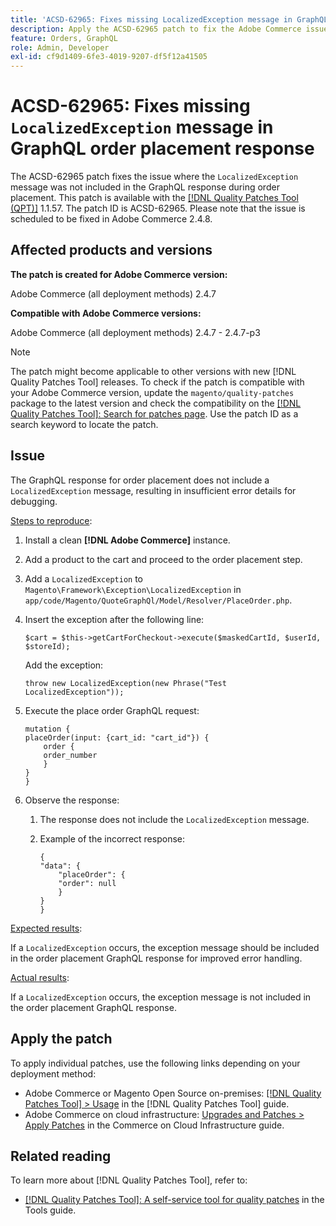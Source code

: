 ```yaml
---
title: 'ACSD-62965: Fixes missing LocalizedException message in GraphQL order placement response'
description: Apply the ACSD-62965 patch to fix the Adobe Commerce issues where the `LocalizedException` message was not included in the GraphQL response during order placement.
feature: Orders, GraphQL
role: Admin, Developer
exl-id: cf9d1409-6fe3-4019-9207-df5f12a41505
---
```

# ACSD-62965: Fixes missing `LocalizedException` message in GraphQL order placement response

The ACSD-62965 patch fixes the issue where the `LocalizedException` message was not included in the GraphQL response during order placement. This patch is available with the [[!DNL Quality Patches Tool (QPT)]](/help/tools/quality-patches-tool/quality-patches-tool-to-self-serve-quality-patches.md) 1.1.57. The patch ID is ACSD-62965. Please note that the issue is scheduled to be fixed in Adobe Commerce 2.4.8.

## Affected products and versions

**The patch is created for Adobe Commerce version:**

Adobe Commerce (all deployment methods) 2.4.7

**Compatible with Adobe Commerce versions:**

Adobe Commerce (all deployment methods) 2.4.7 - 2.4.7-p3

>[!NOTE]
>
>The patch might become applicable to other versions with new [!DNL Quality Patches Tool] releases. To check if the patch is compatible with your Adobe Commerce version, update the `magento/quality-patches` package to the latest version and check the compatibility on the [[!DNL Quality Patches Tool]: Search for patches page](https://experienceleague.adobe.com/tools/commerce-quality-patches/index.html). Use the patch ID as a search keyword to locate the patch.

## Issue

The GraphQL response for order placement does not include a `LocalizedException` message, resulting in insufficient error details for debugging.

<u>Steps to reproduce</u>:

1. Install a clean **[!DNL Adobe Commerce]** instance.
1. Add a product to the cart and proceed to the order placement step.
1. Add a `LocalizedException` to `Magento\Framework\Exception\LocalizedException` in `app/code/Magento/QuoteGraphQl/Model/Resolver/PlaceOrder.php`.
1. Insert the exception after the following line:

    ```
    $cart = $this->getCartForCheckout->execute($maskedCartId, $userId, $storeId);
    ```
    
    Add the exception:

    ```
    throw new LocalizedException(new Phrase("Test LocalizedException"));
    ```

1. Execute the place order GraphQL request:

    ```
    mutation {
    placeOrder(input: {cart_id: "cart_id"}) {
        order {
        order_number
        }
    }
    }
    ```

1. Observe the response:
    1. The response does not include the `LocalizedException` message.
    1. Example of the incorrect response:

        ```
        {
        "data": {
            "placeOrder": {
            "order": null
            }
        }
        }
        ```

<u>Expected results</u>:

If a `LocalizedException` occurs, the exception message should be included in the order placement GraphQL response for improved error handling.

<u>Actual results</u>:

If a `LocalizedException` occurs, the exception message is not included in the order placement GraphQL response.

## Apply the patch

To apply individual patches, use the following links depending on your deployment method:

* Adobe Commerce or Magento Open Source on-premises: [[!DNL Quality Patches Tool] > Usage](/help/tools/quality-patches-tool/usage.md) in the [!DNL Quality Patches Tool] guide.
* Adobe Commerce on cloud infrastructure: [Upgrades and Patches > Apply Patches](https://experienceleague.adobe.com/docs/commerce-cloud-service/user-guide/develop/upgrade/apply-patches.html) in the Commerce on Cloud Infrastructure guide.

## Related reading

To learn more about [!DNL Quality Patches Tool], refer to:

* [[!DNL Quality Patches Tool]: A self-service tool for quality patches](/help/tools/quality-patches-tool/quality-patches-tool-to-self-serve-quality-patches.md) in the Tools guide.
